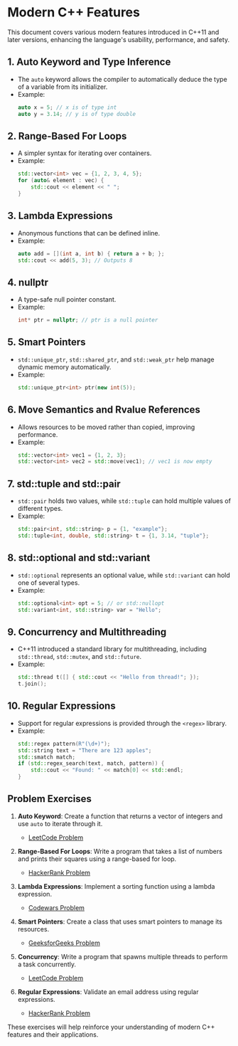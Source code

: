 # Modern C++ Features

This document covers various modern features introduced in C++11 and later versions, enhancing the language's usability, performance, and safety.

## 1. Auto Keyword and Type Inference
- The `auto` keyword allows the compiler to automatically deduce the type of a variable from its initializer.
- Example:
  ```cpp
  auto x = 5; // x is of type int
  auto y = 3.14; // y is of type double
  ```

## 2. Range-Based For Loops
- A simpler syntax for iterating over containers.
- Example:
  ```cpp
  std::vector<int> vec = {1, 2, 3, 4, 5};
  for (auto& element : vec) {
      std::cout << element << " ";
  }
  ```

## 3. Lambda Expressions
- Anonymous functions that can be defined inline.
- Example:
  ```cpp
  auto add = [](int a, int b) { return a + b; };
  std::cout << add(5, 3); // Outputs 8
  ```

## 4. nullptr
- A type-safe null pointer constant.
- Example:
  ```cpp
  int* ptr = nullptr; // ptr is a null pointer
  ```

## 5. Smart Pointers
- `std::unique_ptr`, `std::shared_ptr`, and `std::weak_ptr` help manage dynamic memory automatically.
- Example:
  ```cpp
  std::unique_ptr<int> ptr(new int(5));
  ```

## 6. Move Semantics and Rvalue References
- Allows resources to be moved rather than copied, improving performance.
- Example:
  ```cpp
  std::vector<int> vec1 = {1, 2, 3};
  std::vector<int> vec2 = std::move(vec1); // vec1 is now empty
  ```

## 7. std::tuple and std::pair
- `std::pair` holds two values, while `std::tuple` can hold multiple values of different types.
- Example:
  ```cpp
  std::pair<int, std::string> p = {1, "example"};
  std::tuple<int, double, std::string> t = {1, 3.14, "tuple"};
  ```

## 8. std::optional and std::variant
- `std::optional` represents an optional value, while `std::variant` can hold one of several types.
- Example:
  ```cpp
  std::optional<int> opt = 5; // or std::nullopt
  std::variant<int, std::string> var = "Hello";
  ```

## 9. Concurrency and Multithreading
- C++11 introduced a standard library for multithreading, including `std::thread`, `std::mutex`, and `std::future`.
- Example:
  ```cpp
  std::thread t([] { std::cout << "Hello from thread!"; });
  t.join();
  ```

## 10. Regular Expressions
- Support for regular expressions is provided through the `<regex>` library.
- Example:
  ```cpp
  std::regex pattern(R"(\d+)");
  std::string text = "There are 123 apples";
  std::smatch match;
  if (std::regex_search(text, match, pattern)) {
      std::cout << "Found: " << match[0] << std::endl;
  }
  ```

## Problem Exercises
1. **Auto Keyword**: Create a function that returns a vector of integers and use `auto` to iterate through it.
   - [LeetCode Problem](https://leetcode.com/problems/two-sum/)
   
2. **Range-Based For Loops**: Write a program that takes a list of numbers and prints their squares using a range-based for loop.
   - [HackerRank Problem](https://www.hackerrank.com/challenges/c-tutorial-for-loop/problem)

3. **Lambda Expressions**: Implement a sorting function using a lambda expression.
   - [Codewars Problem](https://www.codewars.com/kata/sort-the-odd/train/cpp)

4. **Smart Pointers**: Create a class that uses smart pointers to manage its resources.
   - [GeeksforGeeks Problem](https://www.geeksforgeeks.org/smart-pointers-in-c/)

5. **Concurrency**: Write a program that spawns multiple threads to perform a task concurrently.
   - [LeetCode Problem](https://leetcode.com/problems/print-in-order/)

6. **Regular Expressions**: Validate an email address using regular expressions.
   - [HackerRank Problem](https://www.hackerrank.com/challenges/validating-email-addresses-with-a-filter/problem)

These exercises will help reinforce your understanding of modern C++ features and their applications.